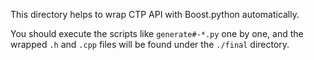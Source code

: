 This directory helps to wrap CTP API with Boost.python automatically.

You should execute the scripts like `generate#-*.py` one by one, and the wrapped `.h` and `.cpp` files will be found under the `./final` directory.
